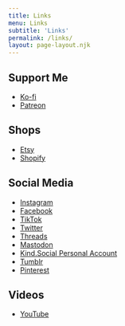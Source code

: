 ```yaml
---
title: Links
menu: Links
subtitle: 'Links'
permalink: /links/
layout: page-layout.njk
---
```

## Support Me
- <a href="https://ko-fi.com/jwinsorart" rel="me">Ko-fi</a>  
- <a href="https://www.patreon.com/jwinsorart" rel="me">Patreon</a>

## Shops
- <a href="https://jwinsorart.etsy.com" rel="me">Etsy</a>  
- <a href="https://jwinsorart.com" rel="me">Shopify</a>

## Social Media
- <a href="https://www.instagram.com/jwinsorart" rel="me">Instagram</a>  
- <a href="https://www.facebook.com/jwinsorart" rel="me">Facebook</a>  
- <a href="https://www.tiktok.com/@jwinsorart" rel="me">TikTok</a>  
- <a href="https://twitter.com/jwinsorart" rel="me">Twitter</a>  
- <a href="https://www.threads.net/@jwinsorart" rel="me">Threads</a>  
- <a href="https://mastodon.social/@jwinsorart" rel="me">Mastodon</a>  
- <a href="https://kind.social/@hyperawarebear" rel="me">Kind.Social Personal Account</a>  
- <a href="https://www.tumblr.com/jwinsorart" rel="me">Tumblr</a>  
- <a href="https://www.pinterest.com/jwinsorart/" rel="me">Pinterest</a>

## Videos
- <a href="https://youtube.com/channel/UC53uujLCH7N8DrCk0BG3TDg" rel="me">YouTube</a>